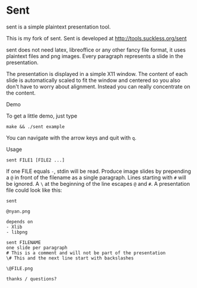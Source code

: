 # Sent

sent is a simple plaintext presentation tool.

This is my fork of sent. Sent is developed at http://tools.suckless.org/sent

sent does not need latex, libreoffice or any other fancy file format, it uses
plaintext files and png images. Every paragraph represents a slide in the
presentation.

The presentation is displayed in a simple X11 window. The content of each slide
is automatically scaled to fit the window and centered so you also don't have to
worry about alignment. Instead you can really concentrate on the content.


Demo

To get a little demo, just type

	make && ./sent example

You can navigate with the arrow keys and quit with `q`.


Usage

	sent FILE1 [FILE2 ...]

If one FILE equals `-`, stdin will be read. Produce image slides by prepending a
`@` in front of the filename as a single paragraph. Lines starting with `#` will
be ignored. A `\` at the beginning of the line escapes `@` and `#`. A
presentation file could look like this:

	sent

	@nyan.png

	depends on
	- Xlib
	- libpng

	sent FILENAME
	one slide per paragraph
	# This is a comment and will not be part of the presentation
	\# This and the next line start with backslashes

	\@FILE.png

	thanks / questions?
